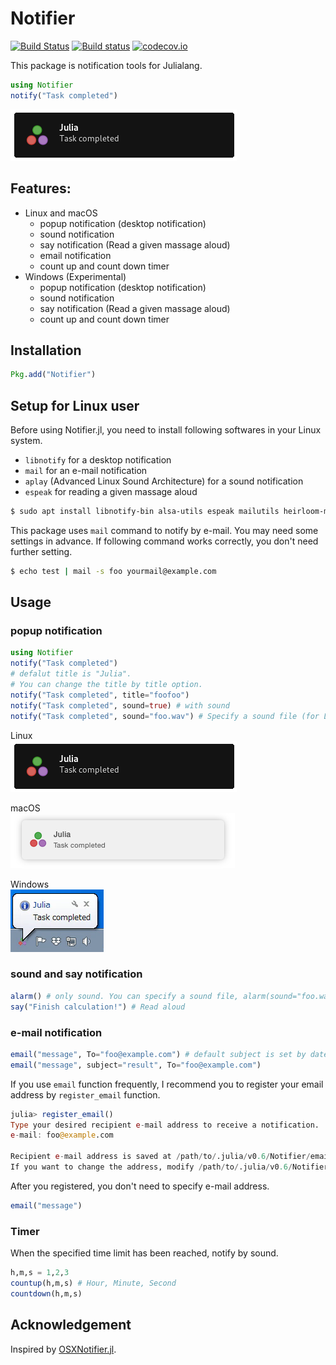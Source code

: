 # Notifier
[![Build Status](https://travis-ci.org/goropikari/Notifier.jl.svg?branch=master)](https://travis-ci.org/goropikari/Notifier.jl)
[![Build status](https://ci.appveyor.com/api/projects/status/cv0ilbo2f6d43xcp?svg=true)](https://ci.appveyor.com/project/goropikari/notifier-jl)
[![codecov.io](http://codecov.io/github/goropikari/Notifier.jl/coverage.svg?branch=master)](http://codecov.io/github/goropikari/Notifier.jl?branch=master)

This package is notification tools for Julialang.

```julia
using Notifier
notify("Task completed")
```
![Screenshot of a Notification](./docs/linuxpopup.png?raw=true)

 ## Features:
 - Linux and macOS
   - popup notification (desktop notification)
   - sound notification
   - say notification (Read a given massage aloud)
   - email notification
   - count up and count down timer
 - Windows (Experimental)
   - popup notification (desktop notification)
   - sound notification
   - say notification (Read a given massage aloud)
   - count up and count down timer

## Installation
```julia
Pkg.add("Notifier")
```

## Setup for Linux user
Before using Notifier.jl, you need to install following softwares in your Linux system.
- `libnotify` for a desktop notification
- `mail` for an e-mail notification
- `aplay` (Advanced Linux Sound Architecture) for a sound notification
- `espeak` for reading a given massage aloud

```bash
$ sudo apt install libnotify-bin alsa-utils espeak mailutils heirloom-mailx bsd-mailx
```

This package uses `mail` command to notify by e-mail. You may need some settings in advance.
If following command works correctly, you don't need further setting.
```bash
$ echo test | mail -s foo yourmail@example.com
```

## Usage
### popup notification
```julia
using Notifier
notify("Task completed")
# defalut title is "Julia".
# You can change the title by title option.
notify("Task completed", title="foofoo")
notify("Task completed", sound=true) # with sound
notify("Task completed", sound="foo.wav") # Specify a sound file (for Linux and Windows)
```
Linux  
![Screenshot of a Notification](./docs/linuxpopup.png?raw=true)

macOS  
![Screenshot of a Notification](./docs/macpopup.png?raw=true)

Windows  
![Screenshot of a Notification](./docs/winpopup.png?raw=true)

### sound and say notification
```julia
alarm() # only sound. You can specify a sound file, alarm(sound="foo.wav")
say("Finish calculation!") # Read aloud
```


### e-mail notification
```julia
email("message", To="foo@example.com") # default subject is set by date.
email("message", subject="result", To="foo@example.com")
```


If you use `email` function frequently, I recommend you to register your email address by `register_email` function.
```julia
julia> register_email()
Type your desired recipient e-mail address to receive a notification.
e-mail: foo@example.com

Recipient e-mail address is saved at /path/to/.julia/v0.6/Notifier/email/address.txt.
If you want to change the address, modify /path/to/.julia/v0.6/Notifier/email/address.txt directly or run register_email() again
```

After you registered, you don't need to specify e-mail address.
```julia
email("message")
```



### Timer
When the specified time limit has been reached, notify by sound.
```julia
h,m,s = 1,2,3
countup(h,m,s) # Hour, Minute, Second
countdown(h,m,s)
```


## Acknowledgement
Inspired by [OSXNotifier.jl](https://github.com/jonasrauber/OSXNotifier.jl).
